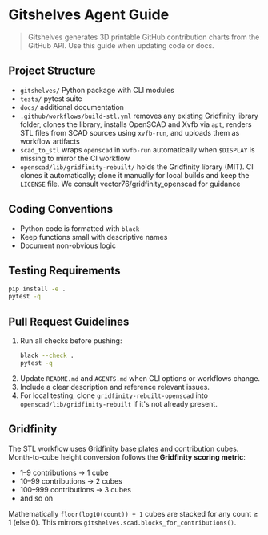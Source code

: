 # Gitshelves Agent Guide

> Gitshelves generates 3D printable GitHub contribution charts from the GitHub API. Use this guide when updating code or docs.

## Project Structure
- `gitshelves/` Python package with CLI modules
- `tests/` pytest suite
- `docs/` additional documentation
- `.github/workflows/build-stl.yml` removes any existing Gridfinity library folder, clones the library, installs OpenSCAD and Xvfb via `apt`, renders STL files from SCAD sources using `xvfb-run`, and uploads them as workflow artifacts
- `scad_to_stl` wraps `openscad` in `xvfb-run` automatically when `$DISPLAY` is missing to mirror the CI workflow
- `openscad/lib/gridfinity-rebuilt/` holds the Gridfinity library (MIT). CI clones it automatically; clone it manually for local builds and keep the `LICENSE` file. We consult vector76/gridfinity_openscad for guidance

## Coding Conventions
- Python code is formatted with `black`
- Keep functions small with descriptive names
- Document non-obvious logic

## Testing Requirements
```bash
pip install -e .
pytest -q
```

## Pull Request Guidelines
1. Run all checks before pushing:
   ```bash
   black --check .
   pytest -q
   ```
2. Update `README.md` and `AGENTS.md` when CLI options or workflows change.
3. Include a clear description and reference relevant issues.
4. For local testing, clone `gridfinity-rebuilt-openscad` into `openscad/lib/gridfinity-rebuilt` if it's not already present.

## Gridfinity
The STL workflow uses Gridfinity base plates and contribution cubes. Month-to-cube height conversion follows the **Gridfinity scoring metric**:

- 1–9 contributions → 1 cube
- 10–99 contributions → 2 cubes
- 100–999 contributions → 3 cubes
- and so on

Mathematically `floor(log10(count)) + 1` cubes are stacked for any count ≥ 1 (else 0). This mirrors `gitshelves.scad.blocks_for_contributions()`.

